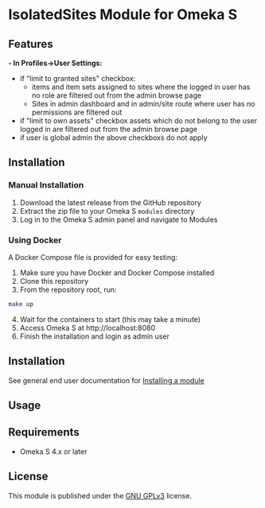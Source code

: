 # IsolatedSites Module for Omeka S

## Features
**- In Profiles->User Settings:** 
  - if "limit to granted sites" checkbox:
       - items and item sets assigned to sites where the logged in user has no role are filtered out from the admin browse page
       - Sites in admin dashboard and in admin/site route where user has no permissions are filtered out 
  - if "limit to own assets" checkbox assets which do not belong to the user logged in are filtered out from the admin browse page
  - if user is global admin the above checkboxs do not apply

## Installation

### Manual Installation

1. Download the latest release from the GitHub repository
2. Extract the zip file to your Omeka S `modules` directory
3. Log in to the Omeka S admin panel and navigate to Modules

### Using Docker

A Docker Compose file is provided for easy testing:

1. Make sure you have Docker and Docker Compose installed
2. Clone this repository
3. From the repository root, run:

```bash
make up
```

4. Wait for the containers to start (this may take a minute)
5. Access Omeka S at http://localhost:8080
6. Finish the installation and login as admin user

## Installation

See general end user documentation for [Installing a module](http://omeka.org/s/docs/user-manual/modules/#installing-modules)

## Usage



## Requirements

- Omeka S 4.x or later

## License

This module is published under the [GNU GPLv3](LICENSE) license.

